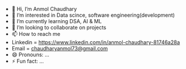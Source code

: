 - 👋 Hi, I’m Anmol Chaudhary
- 👀 I’m interested in Data scince, software engineering(development)
- 🌱 I’m currently learning DSA, AI & ML
- 💞️ I’m looking to collaborate on projects 
- 📫 How to reach me
-   Linkedin  = https://www.linkedin.com/in/anmol-chaudhary-81746a28a
-   Email = chaudharyanmol73@gmail.com
- 😄 Pronouns: ...
- ⚡ Fun fact: ...

<!---
Anmol Chaudhary /AnmolChaudhary is a ✨ special ✨ repository because its `README.md` (this file) appears on your GitHub profile.
You can click the Preview link to take a look at your changes.
--->
